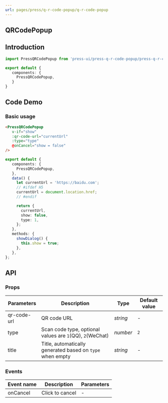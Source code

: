 ```yaml
---
url: pages/press/q-r-code-popup/q-r-code-popup
---
```


## QRCodePopup 


## Introduction

```ts
import PressQRCodePopup from 'press-ui/press-q-r-code-popup/press-q-r-code-popup.vue';

export default {
   components: {
     PressQRCodePopup,
   }
}
```

## Code Demo

### Basic usage

```html
<PressQRCodePopup
   v-if="show"
   :qr-code-url="currentUrl"
   :type="type"
   @onCancel="show = false"
/>
```

```ts
export default {
   components: {
     PressQRCodePopup,
   },
   data() {
     let currentUrl = 'https://baidu.com';
     // #ifdef H5
     currentUrl = document.location.href;
     // #endif

     return {
       currentUrl,
       show: false,
       type: 1,
     };
   },
   methods: {
     showDialog() {
       this.show = true;
     },
   },
};
```

## API

### Props

| Parameters  | Description                                               | Type     | Default value |
| ----------- | --------------------------------------------------------- | -------- | ------------- |
| qr-code-url | QR code URL                                               | _string_ | -             |
| type        | Scan code type, optional values are `1`(QQ), `2`(WeChat)  | _number_ | `2`           |
| title       | Title, automatically generated based on `type` when empty | _string_ | -             |



### Events

| Event name | Description     | Parameters |
| ---------- | --------------- | ---------- |
| onCancel   | Click to cancel | -          |
